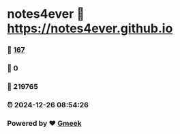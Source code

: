 # notes4ever :link: https://notes4ever.github.io 
### :page_facing_up: [167](https://notes4ever.github.io/tag.html) 
### :speech_balloon: 0 
### :hibiscus: 219765 
### :alarm_clock: 2024-12-26 08:54:26 
### Powered by :heart: [Gmeek](https://github.com/Meekdai/Gmeek)
